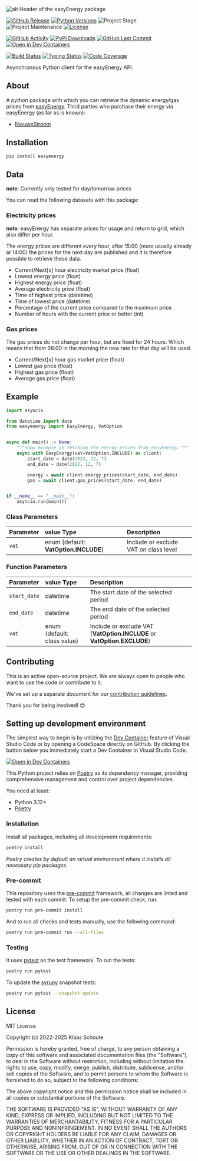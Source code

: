 <!-- Header -->
![alt Header of the easyEnergy package](https://raw.githubusercontent.com/klaasnicolaas/python-easyenergy/main/assets/header_easyenergy-min.png)

<!-- PROJECT SHIELDS -->
[![GitHub Release][releases-shield]][releases]
[![Python Versions][python-versions-shield]][pypi]
![Project Stage][project-stage-shield]
![Project Maintenance][maintenance-shield]
[![License][license-shield]](LICENSE)

[![GitHub Activity][commits-shield]][commits-url]
[![PyPi Downloads][downloads-shield]][downloads-url]
[![GitHub Last Commit][last-commit-shield]][commits-url]
[![Open in Dev Containers][devcontainer-shield]][devcontainer]

[![Build Status][build-shield]][build-url]
[![Typing Status][typing-shield]][typing-url]
[![Code Coverage][codecov-shield]][codecov-url]

Asynchronous Python client for the easyEnergy API.

## About

A python package with which you can retrieve the dynamic energy/gas prices from [easyEnergy][easyenergy]. Third parties who purchase their energy via easyEnergy (as far as is known):

- [NieuweStroom](https://nieuwestroom.nl)

## Installation

```bash
pip install easyenergy
```

## Data

**note**: Currently only tested for day/tomorrow prices

You can read the following datasets with this package:

### Electricity prices

**note**: easyEnergy has separate prices for usage and return to grid, which also differ per hour.

The energy prices are different every hour, after 15:00 (more usually already at 14:00) the prices for the next day are published and it is therefore possible to retrieve these data.


- Current/Next[x] hour electricity market price (float)
- Lowest energy price (float)
- Highest energy price (float)
- Average electricity price (float)
- Time of highest price (datetime)
- Time of lowest price (datetime)
- Percentage of the current price compared to the maximum price
- Number of hours with the current price or better (int)

### Gas prices

The gas prices do not change per hour, but are fixed for 24 hours. Which means that from 06:00 in the morning the new rate for that day will be used.

- Current/Next[x] hour gas market price (float)
- Lowest gas price (float)
- Highest gas price (float)
- Average gas price (float)

## Example

```python
import asyncio

from datetime import date
from easyenergy import EasyEnergy, VatOption


async def main() -> None:
    """Show example on fetching the energy prices from easyEnergy."""
    async with EasyEnergy(vat=VatOption.INCLUDE) as client:
        start_date = date(2022, 12, 7)
        end_date = date(2022, 12, 7)

        energy = await client.energy_prices(start_date, end_date)
        gas = await client.gas_prices(start_date, end_date)


if __name__ == "__main__":
    asyncio.run(main())
```

### Class Parameters

| Parameter | value Type | Description |
| :-------- | :--------- | :---------- |
| `vat` | enum (default: **VatOption.INCLUDE**) | Include or exclude VAT on class level |

### Function Parameters

| Parameter | value Type | Description |
| :-------- | :--------- | :---------- |
| `start_date` | datetime | The start date of the selected period |
| `end_date` | datetime | The end date of the selected period |
| `vat` | enum (default: class value) | Include or exclude VAT (**VatOption.INCLUDE** or **VatOption.EXCLUDE**) |

## Contributing

This is an active open-source project. We are always open to people who want to
use the code or contribute to it.

We've set up a separate document for our
[contribution guidelines](CONTRIBUTING.md).

Thank you for being involved! :heart_eyes:

## Setting up development environment

The simplest way to begin is by utilizing the [Dev Container][devcontainer]
feature of Visual Studio Code or by opening a CodeSpace directly on GitHub.
By clicking the button below you immediately start a Dev Container in Visual Studio Code.

[![Open in Dev Containers][devcontainer-shield]][devcontainer]

This Python project relies on [Poetry][poetry] as its dependency manager,
providing comprehensive management and control over project dependencies.

You need at least:

- Python 3.12+
- [Poetry][poetry-install]

### Installation

Install all packages, including all development requirements:

```bash
poetry install
```

_Poetry creates by default an virtual environment where it installs all
necessary pip packages_.

### Pre-commit

This repository uses the [pre-commit][pre-commit] framework, all changes
are linted and tested with each commit. To setup the pre-commit check, run:

```bash
poetry run pre-commit install
```

And to run all checks and tests manually, use the following command:

```bash
poetry run pre-commit run --all-files
```

### Testing

It uses [pytest](https://docs.pytest.org/en/stable/) as the test framework. To run the tests:

```bash
poetry run pytest
```

To update the [syrupy](https://github.com/tophat/syrupy) snapshot tests:

```bash
poetry run pytest --snapshot-update
```

## License

MIT License

Copyright (c) 2022-2025 Klaas Schoute

Permission is hereby granted, free of charge, to any person obtaining a copy
of this software and associated documentation files (the "Software"), to deal
in the Software without restriction, including without limitation the rights
to use, copy, modify, merge, publish, distribute, sublicense, and/or sell
copies of the Software, and to permit persons to whom the Software is
furnished to do so, subject to the following conditions:

The above copyright notice and this permission notice shall be included in all
copies or substantial portions of the Software.

THE SOFTWARE IS PROVIDED "AS IS", WITHOUT WARRANTY OF ANY KIND, EXPRESS OR
IMPLIED, INCLUDING BUT NOT LIMITED TO THE WARRANTIES OF MERCHANTABILITY,
FITNESS FOR A PARTICULAR PURPOSE AND NONINFRINGEMENT. IN NO EVENT SHALL THE
AUTHORS OR COPYRIGHT HOLDERS BE LIABLE FOR ANY CLAIM, DAMAGES OR OTHER
LIABILITY, WHETHER IN AN ACTION OF CONTRACT, TORT OR OTHERWISE, ARISING FROM,
OUT OF OR IN CONNECTION WITH THE SOFTWARE OR THE USE OR OTHER DEALINGS IN THE
SOFTWARE.

[easyenergy]: https://www.easyenergy.com

<!-- MARKDOWN LINKS & IMAGES -->
[build-shield]: https://github.com/klaasnicolaas/python-easyenergy/actions/workflows/tests.yaml/badge.svg
[build-url]: https://github.com/klaasnicolaas/python-easyenergy/actions/workflows/tests.yaml
[commits-shield]: https://img.shields.io/github/commit-activity/y/klaasnicolaas/python-easyenergy.svg
[commits-url]: https://github.com/klaasnicolaas/python-easyenergy/commits/main
[codecov-shield]: https://codecov.io/gh/klaasnicolaas/python-easyenergy/branch/main/graph/badge.svg?token=RYhiDUamT6
[codecov-url]: https://codecov.io/gh/klaasnicolaas/python-easyenergy
[devcontainer-shield]: https://img.shields.io/static/v1?label=Dev%20Containers&message=Open&color=blue&logo=visualstudiocode
[devcontainer]: https://vscode.dev/redirect?url=vscode://ms-vscode-remote.remote-containers/cloneInVolume?url=https://github.com/klaasnicolaas/python-easyenergy
[downloads-shield]: https://img.shields.io/pypi/dm/easyenergy
[downloads-url]: https://pypistats.org/packages/easyenergy
[license-shield]: https://img.shields.io/github/license/klaasnicolaas/python-easyenergy.svg
[last-commit-shield]: https://img.shields.io/github/last-commit/klaasnicolaas/python-easyenergy.svg
[maintenance-shield]: https://img.shields.io/maintenance/yes/2025.svg
[project-stage-shield]: https://img.shields.io/badge/project%20stage-production%20ready-brightgreen.svg
[pypi]: https://pypi.org/project/easyenergy/
[python-versions-shield]: https://img.shields.io/pypi/pyversions/easyenergy
[typing-shield]: https://github.com/klaasnicolaas/python-easyenergy/actions/workflows/typing.yaml/badge.svg
[typing-url]: https://github.com/klaasnicolaas/python-easyenergy/actions/workflows/typing.yaml
[releases-shield]: https://img.shields.io/github/release/klaasnicolaas/python-easyenergy.svg
[releases]: https://github.com/klaasnicolaas/python-easyenergy/releases

[poetry-install]: https://python-poetry.org/docs/#installation
[poetry]: https://python-poetry.org
[pre-commit]: https://pre-commit.com
